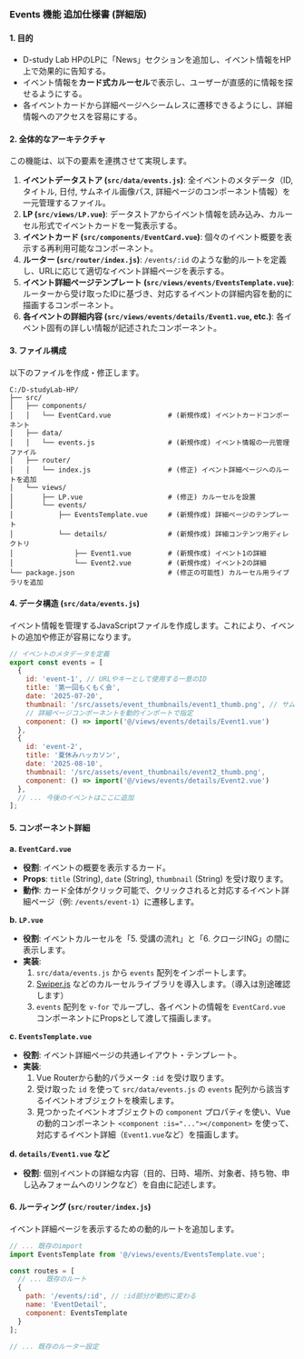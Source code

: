 ### **Events 機能 追加仕様書 (詳細版)**

#### **1. 目的**
- D-study Lab HPのLPに「News」セクションを追加し、イベント情報をHP上で効果的に告知する。
- イベント情報を**カード式カルーセル**で表示し、ユーザーが直感的に情報を探せるようにする。
- 各イベントカードから詳細ページへシームレスに遷移できるようにし、詳細情報へのアクセスを容易にする。

#### **2. 全体的なアーキテクチャ**
この機能は、以下の要素を連携させて実現します。

1.  **イベントデータストア (`src/data/events.js`)**: 全イベントのメタデータ（ID, タイトル, 日付, サムネイル画像パス, 詳細ページのコンポーネント情報）を一元管理するファイル。
2.  **LP (`src/views/LP.vue`)**: データストアからイベント情報を読み込み、カルーセル形式でイベントカードを一覧表示する。
3.  **イベントカード (`src/components/EventCard.vue`)**: 個々のイベント概要を表示する再利用可能なコンポーネント。
4.  **ルーター (`src/router/index.js`)**: `/events/:id` のような動的ルートを定義し、URLに応じて適切なイベント詳細ページを表示する。
5.  **イベント詳細ページテンプレート (`src/views/events/EventsTemplate.vue`)**: ルーターから受け取ったIDに基づき、対応するイベントの詳細内容を動的に描画するコンポーネント。
6.  **各イベントの詳細内容 (`src/views/events/details/Event1.vue`, etc.)**: 各イベント固有の詳しい情報が記述されたコンポーネント。

#### **3. ファイル構成**
以下のファイルを作成・修正します。

```
C:/D-studyLab-HP/
├── src/
│   ├── components/
│   │   └── EventCard.vue              # (新規作成) イベントカードコンポーネント
│   ├── data/
│   │   └── events.js                  # (新規作成) イベント情報の一元管理ファイル
│   ├── router/
│   │   └── index.js                   # (修正) イベント詳細ページへのルートを追加
│   └── views/
│       ├── LP.vue                     # (修正) カルーセルを設置
│       └── events/
│           ├── EventsTemplate.vue     # (新規作成) 詳細ページのテンプレート
│           └── details/               # (新規作成) 詳細コンテンツ用ディレクトリ
│               ├── Event1.vue         # (新規作成) イベント1の詳細
│               └── Event2.vue         # (新規作成) イベント2の詳細
└── package.json                       # (修正の可能性) カルーセル用ライブラリを追加
```

#### **4. データ構造 (`src/data/events.js`)**
イベント情報を管理するJavaScriptファイルを作成します。これにより、イベントの追加や修正が容易になります。

```javascript:src/data/events.js
// イベントのメタデータを定義
export const events = [
  {
    id: 'event-1', // URLやキーとして使用する一意のID
    title: '第一回もくもく会',
    date: '2025-07-20',
    thumbnail: '/src/assets/event_thumbnails/event1_thumb.png', // サムネイル画像のパス
    // 詳細ページコンポーネントを動的インポートで指定
    component: () => import('@/views/events/details/Event1.vue')
  },
  {
    id: 'event-2',
    title: '夏休みハッカソン',
    date: '2025-08-10',
    thumbnail: '/src/assets/event_thumbnails/event2_thumb.png',
    component: () => import('@/views/events/details/Event2.vue')
  },
  // ... 今後のイベントはここに追加
];
```

#### **5. コンポーネント詳細**

**a. `EventCard.vue`**
- **役割**: イベントの概要を表示するカード。
- **Props**: `title` (String), `date` (String), `thumbnail` (String) を受け取ります。
- **動作**: カード全体がクリック可能で、クリックされると対応するイベント詳細ページ（例: `/events/event-1`）に遷移します。

**b. `LP.vue`**
- **役割**: イベントカルーセルを「5. 受講の流れ」と「6. クロージING」の間に表示します。
- **実装**:
    1. `src/data/events.js` から `events` 配列をインポートします。
    2. [Swiper.js](https://swiperjs.com/vue) などのカルーセルライブラリを導入します。（導入は別途確認します）
    3. `events` 配列を `v-for` でループし、各イベントの情報を `EventCard.vue` コンポーネントにPropsとして渡して描画します。

**c. `EventsTemplate.vue`**
- **役割**: イベント詳細ページの共通レイアウト・テンプレート。
- **実装**:
    1. Vue Routerから動的パラメータ `:id` を受け取ります。
    2. 受け取った `id` を使って `src/data/events.js` の `events` 配列から該当するイベントオブジェクトを検索します。
    3. 見つかったイベントオブジェクトの `component` プロパティを使い、Vueの動的コンポーネント `<component :is="..."></component>` を使って、対応するイベント詳細（`Event1.vue`など）を描画します。

**d. `details/Event1.vue` など**
- **役割**: 個別イベントの詳細な内容（目的、日時、場所、対象者、持ち物、申し込みフォームへのリンクなど）を自由に記述します。

#### **6. ルーティング (`src/router/index.js`)**
イベント詳細ページを表示するための動的ルートを追加します。

```javascript:src/router/index.js
// ... 既存のimport
import EventsTemplate from '@/views/events/EventsTemplate.vue';

const routes = [
  // ... 既存のルート
  {
    path: '/events/:id', // :id部分が動的に変わる
    name: 'EventDetail',
    component: EventsTemplate
  }
];

// ... 既存のルーター設定
```
